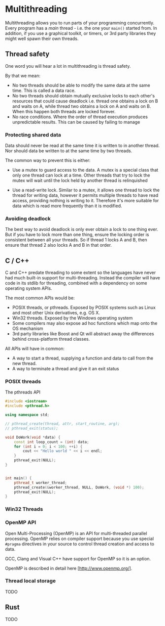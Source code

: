 # Multithreading

Multithreading allows you to run parts of your programming concurrently. Every program has a *main* thread - i.e. the one your `main()` started from. In addition, if you use a graphical toolkit, or timers, or 3rd party libraries they might well spawn their own threads.

## Thread safety

One word you will hear a lot in multithreading is thread safety. 

By that we mean:

* No two threads should be able to modify the same data at the same time. This is called a data race.
* No two threads should obtain mutually exclusive locks to each other's resources that could cause deadlock i.e. thread one obtains a lock on B and waits on A, while thread two obtains a lock on A and waits on B. When this happen both threads are locked forever.
* No race conditions. Where the order of thread execution produces unpredictable results. This can be caused by failing to manage

### Protecting shared data

Data should never be read at the same time it is written to in another thread. Nor should data be written to at the same time by two threads.

The common way to prevent this is either:

* Use a mutex to guard access to the data. A mutex is a special class that only one thread can lock at a time. Other threads that try to lock the mutex will wait until the lock held by another thread is relinquished

* Use a read-write lock. Similar to a mutex, it allows one thread to lock the thread for writing data, however it permits multiple threads to have read access, providing nothing is writing to it. Therefore it's more suitable for data which is read more frequently than it is modified.

### Avoiding deadlock

The best way to avoid deadlock is only ever obtain a lock to one thing ever. But if you have to lock more than one thing, ensure the locking order is consistent between all your threads. So if thread 1 locks A and B, then ensure that thread 2 also locks A and B in that order.

## C / C++

C and C++ predate threading to some extent so the languages have never had much built-in support for multi-threading. Instead the compiler will have code in its stdlib for threading, combined with a dependency on some operating system APIs.

The most common APIs would be:

* POSIX threads, or pthreads. Exposed by POSIX systems such as Linux and most other Unix derivatives, e.g. OS X.
* Win32 threads. Exposed by the Windows operating system
* Some compilers may also expose ad hoc functions which map onto the OS mechanism
* 3rd party libraries like Boost and Qt will abstract away the differences behind cross-platform thread classes. 

All APIs will have in common:

* A way to start a thread, supplying a function and data to call from the new thread.
* A way to terminate a thread and give it an exit status


### POSIX threads

The pthreads API 

```c++
#include <iostream>
#include <pthread.h>

using namespace std;

// pthread_create(thread, attr, start_routine, arg);
// pthread_exit(status);

void DoWork(void *data) {
    const int loop_count = (int) data;
    for (int i = 0; i < 100; ++i) {
        cout << "Hello world " << i << endl;
    }
    pthread_exit(NULL);
}


int main() {
    pthread_t worker_thread;
    pthread_create(&worker_thread, NULL, DoWork, (void *) 100);
    pthread_exit(NULL);
}
```

### Win32 Threads

### OpenMP API

Open Multi-Processing (OpenMP) is an API for multi-threaded parallel processing. OpenMP relies on compiler support because you use special `#pragma` directives in your source to control thread creation and access to data.

GCC, Clang and Visual C++ have support for OpenMP so it is an option.

OpenMP is described in detail here [http://www.openmp.org/].

### Thread local storage 

TODO

## Rust

TODO